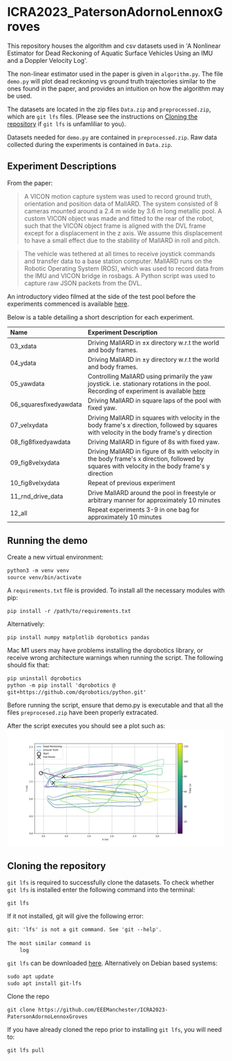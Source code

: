 # ICRA2023_PatersonAdornoLennoxGroves

This repository houses the algorithm and csv datasets used in 'A Nonlinear
Estimator for Dead Reckoning of Aquatic Surface Vehicles Using an IMU and a
Doppler Velocity Log'.

The non-linear estimator used in the paper is given in `algorithm.py`. The file `demo.py` will plot dead reckoning vs ground truth trajectories similar to the ones found in the paper, and provides an intuition on how the algorithm may be used.

The datasets are located in the zip files `Data.zip` and `preprocessed.zip`, which are `git lfs` files. (Please see the instructions on [Cloning the repository](#cloning-the-repository) if `git lfs` is unfamliliar to you).

Datasets needed for `demo.py` are contained in `preprocessed.zip`. Raw data collected during the experiments is contained in `Data.zip`.

## Experiment Descriptions
From the paper:
> A VICON motion capture system was used to record ground truth, orientation and position data of MallARD. The system consisted of 8 cameras mounted around a 2.4 m wide by 3.6 m long metallic pool. A custom VICON object was made and fitted to the rear of the robot, such that the VICON object frame is aligned with the DVL frame except for a displacement in the z axis. We assume this displacement to have a small effect due to the stability of MallARD in roll and pitch.

> The vehicle was tethered at all times to receive joystick commands and transfer data to a base station computer. MallARD runs on the Robotic Operating System (ROS), which was used to record data from the IMU and VICON bridge in rosbags. A Python script was used to capture raw JSON packets from the DVL.

An introductory video filmed at the side of the test pool before the experiments commenced is available [here](https://youtu.be/bSmQ6CvPZY4).

Below is a table detailing a short description for each experiment.


| Name | Experiment Description |
|:---- |:-----------------------|
| 03_xdata| Driving MallARD in ±x directory w.r.t the world and body frames. |
| 04_ydata| Driving MallARD in ±y directory w.r.t the world and body frames.|
| 05_yawdata| Controlling MallARD using primarily the yaw joystick. i.e. stationary rotations in the pool. Recording of experiment is available [here](https://youtu.be/e5fJocezanA)|
| 06_squaresfixedyawdata| Driving MallARD in square laps of the pool with fixed yaw.|
| 07_velxydata| Driving MallARD in squares with velocity in the body frame's x direction, followed by squares with velocity in the body frame's y direction|
| 08_fig8fixedyawdata| Driving MallARD in figure of 8s with fixed yaw.|
| 09_fig8velxydata| Driving MallARD in figure of 8s with velocity in the body frame's x direction, followed by squares with velocity in the body frame's y direction |
| 10_fig8velxydata| Repeat of previous experiment|
| 11_rnd_drive_data| Drive MallARD around the pool in freestyle or arbitrary manner for approximately 10 minutes |
| 12_all| Repeat experiments 3-9 in one bag for approximately 10 minutes|

## Running the demo
Create a new virtual environment:
```
python3 -m venv venv
source venv/bin/activate
```
A `requirements.txt` file is provided. To install all the necessary modules with pip:
```
pip install -r /path/to/requirements.txt
```
Alternatively:
```
pip install numpy matplotlib dqrobotics pandas
```
Mac M1 users may have problems installing the dqrobotics library, or receive wrong architecture warnings when running the script. The following should fix that:
```
pip uninstall dqrobotics
python -m pip install 'dqrobotics @ git+https://github.com/dqrobotics/python.git'
```
Before running the script, ensure that demo.py is executable and that all the files `preprocesed.zip` have been properly extracated.

After the script executes you should see a plot such as:
![](images/Figure_1.png)

## Cloning the repository
`git lfs` is required to successfully clone the datasets. To check whether `git lfs` is installed enter the following command into the terminal:
```
git lfs
```
If it not installed, git will give the following error:
```
git: 'lfs' is not a git command. See 'git --help'.

The most similar command is
	log
```
`git lfs` can be downloaded [here](https://git-lfs.github.com/). Alternatively on Debian
based systems:
```
sudo apt update
sudo apt install git-lfs
```
Clone the repo
```
git clone https://github.com/EEEManchester/ICRA2023-PatersonAdornoLennoxGroves
```
If you have already cloned the repo prior to installing `git lfs`, you will need to:
```
git lfs pull
```
